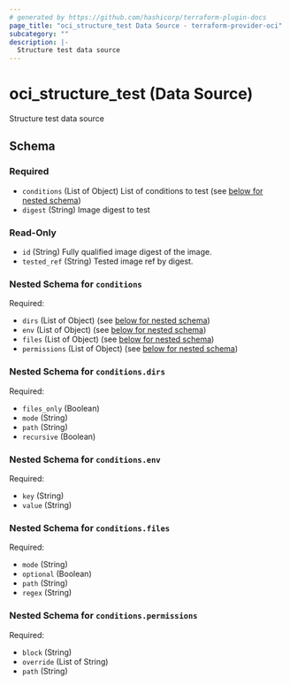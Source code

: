 ```yaml
---
# generated by https://github.com/hashicorp/terraform-plugin-docs
page_title: "oci_structure_test Data Source - terraform-provider-oci"
subcategory: ""
description: |-
  Structure test data source
---
```


# oci_structure_test (Data Source)

Structure test data source



<!-- schema generated by tfplugindocs -->
## Schema

### Required

- `conditions` (List of Object) List of conditions to test (see [below for nested schema](#nestedatt--conditions))
- `digest` (String) Image digest to test

### Read-Only

- `id` (String) Fully qualified image digest of the image.
- `tested_ref` (String) Tested image ref by digest.

<a id="nestedatt--conditions"></a>
### Nested Schema for `conditions`

Required:

- `dirs` (List of Object) (see [below for nested schema](#nestedobjatt--conditions--dirs))
- `env` (List of Object) (see [below for nested schema](#nestedobjatt--conditions--env))
- `files` (List of Object) (see [below for nested schema](#nestedobjatt--conditions--files))
- `permissions` (List of Object) (see [below for nested schema](#nestedobjatt--conditions--permissions))

<a id="nestedobjatt--conditions--dirs"></a>
### Nested Schema for `conditions.dirs`

Required:

- `files_only` (Boolean)
- `mode` (String)
- `path` (String)
- `recursive` (Boolean)


<a id="nestedobjatt--conditions--env"></a>
### Nested Schema for `conditions.env`

Required:

- `key` (String)
- `value` (String)


<a id="nestedobjatt--conditions--files"></a>
### Nested Schema for `conditions.files`

Required:

- `mode` (String)
- `optional` (Boolean)
- `path` (String)
- `regex` (String)


<a id="nestedobjatt--conditions--permissions"></a>
### Nested Schema for `conditions.permissions`

Required:

- `block` (String)
- `override` (List of String)
- `path` (String)
